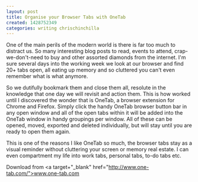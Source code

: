 ```yaml
---
layout: post
title: Organise your Browser Tabs with OneTab
created: 1428752349
categories: writing chrischinchilla
---
```




One of the main perils of the modern world is there is far too much to distract us. So many interesting blog posts to read, events to attend, crap-we-don&#39;t-need to buy and other assorted diamonds from the internet. I&#39;m sure several days into the working week we look at our browser and find 20+ tabs open, all eating up memory and so cluttered you can&#39;t even remember what is what anymore.


So we dutifully bookmark them and close them all, resolute in the knowledge that one day we will revisit and action them. This is how worked until I discovered the wonder that is OneTab, a browser extension for Chrome and Firefox. Simply click the handy OneTab browser button bar in any open window and all of the open tabs within it will be added into the OneTab window in handy groupings per window. All of these can be opened, moved, exported and deleted individually, but will stay until you are ready to open them again.


This is one of the reasons I like OneTab so much, the browser tabs stay as a visual reminder without cluttering your screen or memory real estate. I can even compartment my life into work tabs, personal tabs, to-do tabs etc.


Download from <a target+"_blank" href="http://www.one-tab.com/">www.one-tab.com</a>
